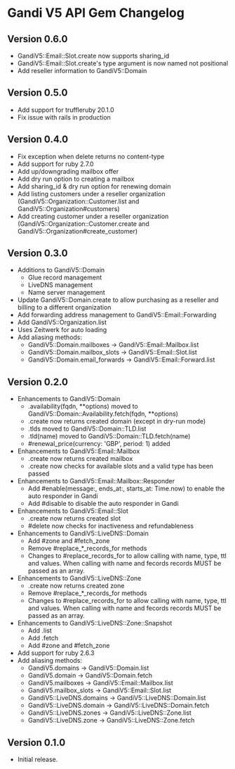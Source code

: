 # Gandi V5 API Gem Changelog

## Version 0.6.0

* GandiV5::Email::Slot.create now supports sharing_id
* GandiV5::Email::Slot.create's type argument is now named not positional
* Add reseller information to GandiV5::Domain

## Version 0.5.0

* Add support for truffleruby 20.1.0
* Fix issue with rails in production

## Version 0.4.0

* Fix exception when delete returns no content-type
* Add support for ruby 2.7.0
* Add up/downgrading mailbox offer
* Add dry run option to creating a mailbox
* Add sharing_id & dry run option for renewing domain
* Add listing customers under a reseller organization (GandiV5::Organization::Customer.list and GandiV5::Organization#customers)
* Add creating customer under a reseller organization (GandiV5::Organization::Customer.create and GandiV5::Organization#create_customer)

## Version 0.3.0

* Additions to GandiV5::Domain
  * Glue record management
  * LiveDNS management
  * Name server management
* Update GandiV5::Domain.create to allow purchasing as a reseller and billing to a different organization
* Add forwarding address management to GandiV5::Email::Forwarding
* Add GandiV5::Organization.list
* Uses Zeitwerk for auto loading
* Add aliasing methods:
  * GandiV5::Domain.mailboxes -> GandiV5::Email::Mailbox.list
  * GandiV5::Domain.mailbox_slots -> GandiV5::Email::Slot.list
  * GandiV5::Domain.email_forwards -> GandiV5::Email::Forward.list

## Version 0.2.0

* Enhancements to GandiV5::Domain
  * .availability(fqdn, **options) moved to GandiV5::Domain::Availability.fetch(fqdn, **options)
  * .create now returns created domain (except in dry-run mode)
  * .tlds moved to GandiV5::Domain::TLD.list
  * .tld(name) moved to GandiV5::Domain::TLD.fetch(name)
  * #renewal_price(currency: 'GBP', period: 1) added
* Enhancements to GandiV5::Email::Mailbox
  * .create now returns created mailbox
  * .create now checks for available slots and a valid type has been passed
* Enhancements to GandiV5::Email::Mailbox::Responder
  * Add #enable(message:, ends_at:, starts_at: Time.now) to enable the auto responder in Gandi
  * Add #disable to disable the auto responder in Gandi
* Enhancements to GandiV5::Email::Slot
  * .create now returns created slot
  * #delete now checks for inactiveness and refundableness
* Enhancements to GandiV5::LiveDNS::Domain
  * Add #zone and #fetch_zone
  * Remove #replace_*_records_for methods
  * Changes to #replace_records_for to allow calling with name, type, ttl and values. When calling with name and fecords records MUST be passed as an array.
* Enhancements to GandiV5::LiveDNS::Zone
  * .create now returns created zone
  * Remove #replace_*_records_for methods
  * Changes to #replace_records_for to allow calling with name, type, ttl and values. When calling with name and fecords records MUST be passed as an array.
* Enhancements to GandiV5::LiveDNS::Zone::Snapshot
  * Add .list
  * Add .fetch
  * Add #zone and #fetch_zone
* Add support for ruby 2.6.3
* Add aliasing methods:
  * GandiV5.domains -> GandiV5::Domain.list
  * GandiV5.domain -> GandiV5::Domain.fetch
  * GandiV5.mailboxes -> GandiV5::Email::Mailbox.list
  * GandiV5.mailbox_slots -> GandiV5::Email::Slot.list
  * GandiV5::LiveDNS.domains -> GandiV5::LiveDNS::Domain.list
  * GandiV5::LiveDNS.domain -> GandiV5::LiveDNS::Domain.fetch
  * GandiV5::LiveDNS.zones -> GandiV5::LiveDNS::Zone.list
  * GandiV5::LiveDNS.zone -> GandiV5::LiveDNS::Zone.fetch

## Version 0.1.0

* Initial release.
